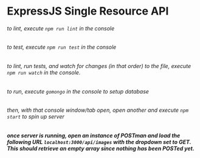 # ExpressJS Single Resource API

###### to lint, execute `npm run lint` in the console
###### to test, execute `npm run test` in the console
###### to lint, run tests, and watch for changes (in that order) to the file, execute `npm run watch` in the console.

###### to run, execute `gomongo` in the console to setup database
###### then, with that console window/tab open, open another and execute `npm start` to spin up server
##### once server is running, open an instance of POSTman and load the following URL `localhost:3000/api/images` with the dropdown set to GET. This should retrieve an empty array since nothing has been POSTed yet.
<!-- ##### to post a caption/link set, follow the steps below:
1. change the dropdown to POST
2. click on "Body" beneath the URL bar to switch views
3. then select "Raw" to show that you're going to enter raw text instead of data into their key/value pair form
4. once you've done that, change the dropdown to JSON
5. enter your data in JSON format. Both the captions and the links are required so they must both be included.
6. Once you've done that, click the Send button

*If you get stuck, see the image here for a guide to where each of these settings should take place, they're numbered to correspond with the instructions above. (http://take.ms/DfJry)* -->
